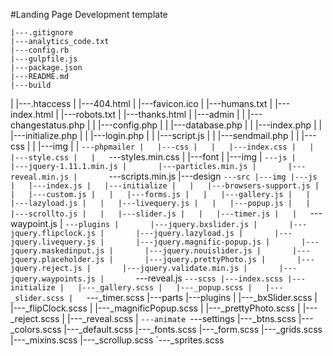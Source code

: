 #Landing Page Development template

    |---.gitignore
    |---analytics_code.txt
    |---config.rb
    |---gulpfile.js
    |---package.json
    |---README.md
    |---build
|   |---.htaccess
|   |---404.html
|   |---favicon.ico
|   |---humans.txt
|   |---index.html
|   |---robots.txt
|   |---thanks.html
|   |---admin
|   |   |---changestatus.php
|   |   |---config.php
|   |   |---database.php
|   |   |---index.php
|   |   |---initialize.php
|   |   |---login.php
|   |   |---script.js
|   |   |---sendmail.php
|   |   |---css
|   |   |---img
|   |   `---phpmailer
|   |---css
|   |   |---index.css
|   |   |---style.css
|   |   `---styles.min.css
|   |---font
|   |---img
|   `---js
|       |---jquery-1.11.1.min.js
|       |---particles.min.js
|       |---reveal.min.js
|       `---scripts.min.js
|---design
`---src
    |---img
    |---js
    |   |---index.js
    |   |---initialize
    |   |   |---browsers-support.js
    |   |   |---custom.js
    |   |   |---forms.js
    |   |   |---gallery.js
    |   |   |---lazyload.js
    |   |   |---livequery.js
    |   |   |---popup.js
    |   |   |---scrollto.js
    |   |   |---slider.js
    |   |   |---timer.js
    |   |   `---waypoint.js
    |   `---plugins
    |       |---jquery.bxslider.js
    |       |---jquery.flipclock.js
    |       |---jquery.lazyload.js
    |       |---jquery.livequery.js
    |       |---jquery.magnific-popup.js
    |       |---jquery.maskedinput.js
    |       |---jquery.nouislider.js
    |       |---jquery.placeholder.js
    |       |---jquery.prettyPhoto.js
    |       |---jquery.reject.js
    |       |---jquery.validate.min.js
    |       |---jquery.waypoints.js
    |       `---reveal.js
    `---scss
        |---index.scss
        |---initialize
        |   |---_gallery.scss
        |   |---_popup.scss
        |   |---_slider.scss
        |   `---_timer.scss
        |---parts
        |---plugins
        |   |---_bxSlider.scss
        |   |---_flipClock.scss
        |   |---_magnificPopup.scss
        |   |---_prettyPhoto.scss
        |   |---_reject.scss
        |   |---_reveal.scss
        |   `---animate
        `---settings
            |---_btns.scss
            |---_colors.scss
            |---_default.scss
            |---_fonts.scss
            |---_form.scss
            |---_grids.scss
            |---_mixins.scss
            |---_scrollup.scss
            `---_sprites.scss
